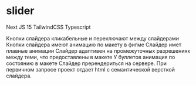 # slider
Next JS 15 TailwindCSS Typescript

Кнопки слайдера кликабельные и переключают между слайдерами
Кнопки слайдера имеют анимацию по макету в фигме
Слайдер имет плавные анимации 
Слайдер адаптивен на промежуточных разрешениях между теми, что предоставлены в макете
У буллетов анимация по состоянию в макете
Слайдер пререндериться на сервере. При первичном запросе проект отдает html с семантической версткой слайдера.

